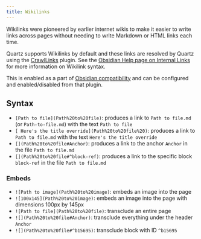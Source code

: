 ```yaml
---
title: Wikilinks
---
```


Wikilinks were pioneered by earlier internet wikis to make it easier to write links across pages without needing to write Markdown or HTML links each time.

Quartz supports Wikilinks by default and these links are resolved by Quartz using the [CrawlLinks](../plugins/CrawlLinks.md) plugin. See the [Obsidian Help page on Internal Links](https://help.obsidian.md/Linking+notes+and+files/Internal+links) for more information on Wikilink syntax.

This is enabled as a part of [Obsidian compatibility](Obsidian%20compatibility.md) and can be configured and enabled/disabled from that plugin.

## Syntax

- `[Path to file](Path%20to%20file)`: produces a link to `Path to file.md` (or `Path-to-file.md`) with the text `Path to file`
- `[ Here's the title override](Path%20to%20file%20)`: produces a link to `Path to file.md` with the text `Here's the title override`
- `[](Path%20to%20file#Anchor)`: produces a link to the anchor `Anchor` in the file `Path to file.md`
- `[](Path%20to%20file#^block-ref)`: produces a link to the specific block `block-ref` in the file `Path to file.md`

### Embeds

- `![Path to image](Path%20to%20image)`: embeds an image into the page
- `![100x145](Path%20to%20image)`: embeds an image into the page with dimensions 100px by 145px
- `![Path to file](Path%20to%20file)`: transclude an entire page
- `![](Path%20to%20file#Anchor)`: transclude everything under the header `Anchor`
- `![](Path%20to%20file#^b15695)`: transclude block with ID `^b15695`
